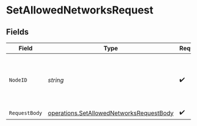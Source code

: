 # SetAllowedNetworksRequest


## Fields

| Field                                                                                                | Type                                                                                                 | Required                                                                                             | Description                                                                                          | Example                                                                                              |
| ---------------------------------------------------------------------------------------------------- | ---------------------------------------------------------------------------------------------------- | ---------------------------------------------------------------------------------------------------- | ---------------------------------------------------------------------------------------------------- | ---------------------------------------------------------------------------------------------------- |
| `NodeID`                                                                                             | *string*                                                                                             | :heavy_check_mark:                                                                                   | Policy server ID for which you want to manage allowed networks.                                      | 9a1773c9-0889-40b6-be89-f6504443ac1b                                                                 |
| `RequestBody`                                                                                        | [operations.SetAllowedNetworksRequestBody](../../models/operations/setallowednetworksrequestbody.md) | :heavy_check_mark:                                                                                   | N/A                                                                                                  |                                                                                                      |